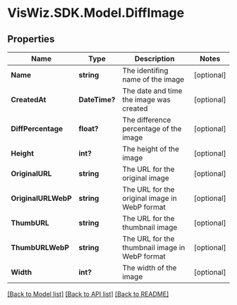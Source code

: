 # VisWiz.SDK.Model.DiffImage
## Properties

Name | Type | Description | Notes
------------ | ------------- | ------------- | -------------
**Name** | **string** | The identifing name of the image | [optional] 
**CreatedAt** | **DateTime?** | The date and time the image was created | [optional] 
**DiffPercentage** | **float?** | The difference percentage of the image | [optional] 
**Height** | **int?** | The height of the image | [optional] 
**OriginalURL** | **string** | The URL for the original image | [optional] 
**OriginalURLWebP** | **string** | The URL for the original image in WebP format | [optional] 
**ThumbURL** | **string** | The URL for the thumbnail image | [optional] 
**ThumbURLWebP** | **string** | The URL for the thumbnail image in WebP format | [optional] 
**Width** | **int?** | The width of the image | [optional] 

[[Back to Model list]](../README.md#documentation-for-models) [[Back to API list]](../README.md#documentation-for-api-endpoints) [[Back to README]](../README.md)

